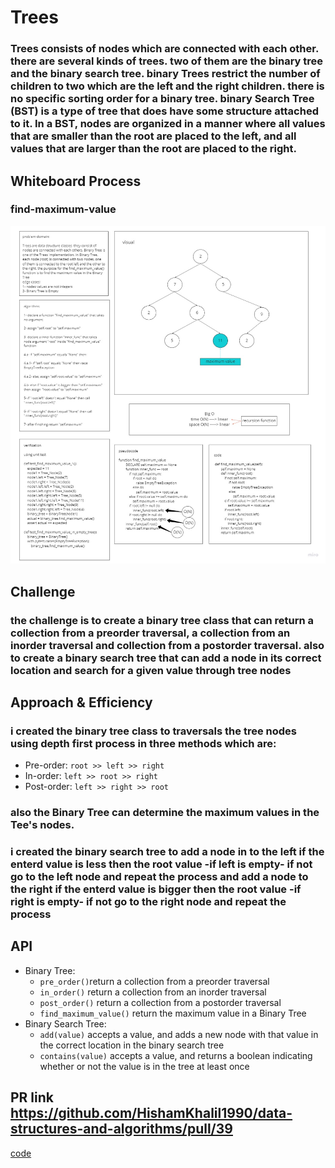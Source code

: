 # Trees
### Trees consists of nodes which are connected with each other. there are several kinds of trees. two of them are the binary tree and the binary search tree. binary Trees restrict the number of children to two which are the left and the right children. there is no specific sorting order for a binary tree. binary Search Tree (BST) is a type of tree that does have some structure attached to it. In a BST, nodes are organized in a manner where all values that are smaller than the root are placed to the left, and all values that are larger than the root are placed to the right.

## Whiteboard Process
### find-maximum-value
![ex](img/find-maximum-value.jpg)

## Challenge
### the challenge is to create a binary tree class that can return a collection from a preorder traversal, a collection from an inorder traversal and collection from a postorder traversal. also to create a binary search tree that can add a node in its correct location and search for a given value through tree nodes

## Approach & Efficiency
### i created the binary tree class to traversals the tree nodes using depth first process in three methods which are:
- Pre-order: `root >> left >> right`
- In-order: `left >> root >> right`
- Post-order: `left >> right >> root`
### also the Binary Tree can determine the maximum values in the Tee's nodes.
### i created the binary search tree to add a node in to the left if the enterd value is less then the root value -if left is empty- if not go to the left node and repeat the process and add a node to the right if the enterd value is bigger then the root value -if right is empty- if not go to the right node and repeat the process

## API
<!-- Description of each method publicly available in each of your trees -->
- Binary Tree:
    - `pre_order()`return a collection from a preorder traversal
    - `in_order()` return a collection from an inorder traversal
    - `post_order()` return a collection from a postorder traversal
    - `find_maximum_value()` return the maximum value in a Binary Tree
- Binary Search Tree:
    - `add(value)` accepts a value, and adds a new node with that value in the correct location in the binary search tree
    - `contains(value)` accepts a value, and returns a boolean indicating whether or not the value is in the tree at least once

## PR link https://github.com/HishamKhalil1990/data-structures-and-algorithms/pull/39

[code](tree/tree.py)
